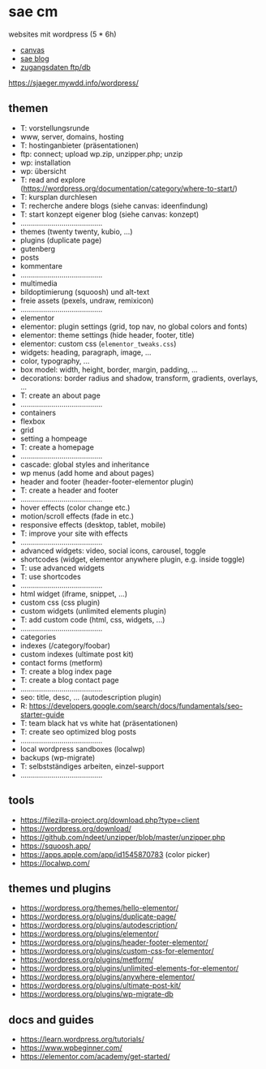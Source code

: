 # sae cm

websites mit wordpress (5 * 6h)

- [canvas](https://canvas.sae.edu/courses/14917)
- [sae blog](https://projekte.sae.ch)
- [zugangsdaten ftp/db](https://docs.google.com/spreadsheets/d/1AbsW0GSadwPqMTr3f30889b4nDQ3nE7zy9SqwPE9KSA/edit#gid=178496325)

https://sjaeger.mywdd.info/wordpress/

## themen

- T: vorstellungsrunde
- www, server, domains, hosting
- T: hostinganbieter (präsentationen)
- ftp: connect; upload wp.zip, unzipper.php; unzip
- wp: installation
- wp: übersicht
- T: read and explore (https://wordpress.org/documentation/category/where-to-start/)
- T: kursplan durchlesen
- T: recherche andere blogs (siehe canvas: ideenfindung)
- T: start konzept eigener blog (siehe canvas: konzept)
- ........................................
- themes (twenty twenty, kubio, ...)
- plugins (duplicate page)
- gutenberg
- posts
- kommentare
- ........................................
- multimedia
- bildoptimierung (squoosh) und alt-text
- freie assets (pexels, undraw, remixicon)
- ........................................
- elementor
- elementor: plugin settings (grid, top nav, no global colors and fonts)
- elementor: theme settings (hide header, footer, title)
- elementor: custom css (`elementor_tweaks.css`)
- widgets: heading, paragraph, image, ...
- color, typography, ...
- box model: width, height, border, margin, padding, ...
- decorations: border radius and shadow, transform, gradients, overlays, ...
- T: create an about page
- ........................................
- containers
- flexbox
- grid
- setting a hompeage
- T: create a homepage
- ........................................
- cascade: global styles and inheritance
- wp menus (add home and about pages)
- header and footer (header-footer-elementor plugin)
- T: create a header and footer
- ........................................
- hover effects (color change etc.)
- motion/scroll effects (fade in etc.)
- responsive effects (desktop, tablet, mobile)
- T: improve your site with effects
- ........................................
- advanced widgets: video, social icons, carousel, toggle
- shortcodes (widget, elementor anywhere plugin, e.g. inside toggle)
- T: use advanced widgets
- T: use shortcodes
- ........................................
- html widget (iframe, snippet, ...)
- custom css (css plugin)
- custom widgets (unlimited elements plugin)
- T: add custom code (html, css, widgets, ...)
- ........................................
- categories
- indexes (/category/foobar)
- custom indexes (ultimate post kit)
- contact forms (metform)
- T: create a blog index page
- T: create a blog contact page
- ........................................
- seo: title, desc, ... (autodescription plugin)
- R: https://developers.google.com/search/docs/fundamentals/seo-starter-guide
- T: team black hat vs white hat (präsentationen)
- T: create seo optimized blog posts
- ........................................
- local wordpress sandboxes (localwp)
- backups (wp-migrate)
- T: selbstständiges arbeiten, einzel-support
- ........................................

## tools

- https://filezilla-project.org/download.php?type=client
- https://wordpress.org/download/
- https://github.com/ndeet/unzipper/blob/master/unzipper.php
- https://squoosh.app/
- https://apps.apple.com/app/id1545870783 (color picker)
- https://localwp.com/

## themes und plugins

- https://wordpress.org/themes/hello-elementor/
- https://wordpress.org/plugins/duplicate-page/
- https://wordpress.org/plugins/autodescription/
- https://wordpress.org/plugins/elementor/
- https://wordpress.org/plugins/header-footer-elementor/
- https://wordpress.org/plugins/custom-css-for-elementor/
- https://wordpress.org/plugins/metform/
- https://wordpress.org/plugins/unlimited-elements-for-elementor/
- https://wordpress.org/plugins/anywhere-elementor/
- https://wordpress.org/plugins/ultimate-post-kit/
- https://wordpress.org/plugins/wp-migrate-db

## docs and guides

- https://learn.wordpress.org/tutorials/
- https://www.wpbeginner.com/
- https://elementor.com/academy/get-started/
